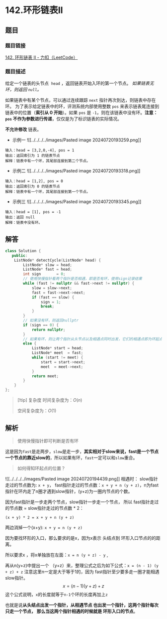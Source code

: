 # 142.环形链表II
## 题目

### 题目链接
[142. 环形链表 II - 力扣（LeetCode）](https://leetcode.cn/problems/linked-list-cycle-ii/)

### 题目描述
给定一个链表的头节点  `head` ，返回链表开始入环的第一个节点。 _如果链表无环，则返回 `null`。_

如果链表中有某个节点，可以通过连续跟踪 `next` 指针再次到达，则链表中存在环。 为了表示给定链表中的环，评测系统内部使用整数 `pos` 来表示链表尾连接到链表中的位置（**索引从 0 开始**）。如果 `pos` 是 `-1`，则在该链表中没有环。**注意：`pos` 不作为参数进行传递**，仅仅是为了标识链表的实际情况。

**不允许修改** 链表。

- 示例一
![[../../../../images/Pasted image 20240720193259.png]]
```text
输入：head = [3,2,0,-4], pos = 1
输出：返回索引为 1 的链表节点
解释：链表中有一个环，其尾部连接到第二个节点。
```
- 示例二
![[../../../../images/Pasted image 20240720193318.png]]
```text
输入：head = [1,2], pos = 0
输出：返回索引为 0 的链表节点
解释：链表中有一个环，其尾部连接到第一个节点。
```
- 示例三
![[../../../../images/Pasted image 20240720193345.png]]
```text
输入：head = [1], pos = -1
输出：返回 null
解释：链表中没有环。
```



## 解答

```Cpp
class Solution {
   public:
    ListNode* detectCycle(ListNode* head) {
        ListNode* slow = head;
        ListNode* fast = head;
        int sign       = 0;
        // 使用快慢指针看两个指针是否相遇，即是否有环，使用sign记录结果
        while (fast != nullptr && fast->next != nullptr) {
            slow = slow->next;
            fast = fast->next->next;
            if (fast == slow) {
                sign = 1;
                break;
            }
        }
        // 如果没有环，则返回nullptr
        if (sign == 0) {
            return nullptr;
        }
        // 如果有环，则让两个指针从头节点以及相遇点同时出发，它们的相遇点即为环起点
        else {
            ListNode* start = head;
            ListNode* meet  = fast;
            while (start != meet) {
                start = start->next;
                meet  = meet->next;
            }
            return meet;
        }
    }
};
```

>[!tip] 复杂度
>时间复杂度为：$O(n)$
>
>空间复杂度为：$O(1)$


## 解析

>使用快慢指针即可判断是否有环

这是因为`fast`是走两步，`slow`是走一步，**其实相对于slow来说，fast是一个节点一个节点的靠近slow的**，所以如果有环，`fast`一定可以和`slow`重合。

>如何得知环起点的位置？

![[../../../../images/Pasted image 20240720194439.png]]
相遇时： slow指针走过的节点数为: `x + y`， fast指针走过的节点数：`x + y + n (y + z)`，n为fast指针在环内走了n圈才遇到slow指针，(y+z)为一圈内节点的个数。

因为fast指针是一步走两个节点，slow指针一步走一个节点， 所以 fast指针走过的节点数 = slow指针走过的节点数 * 2：

`(x + y) * 2 = x + y + n (y + z)`

两边消掉一个(x+y): `x + y = n (y + z)`

因为要找环形的入口，那么要求的是x，因为x表示 头结点到 环形入口节点的的距离。

所以要求x ，将x单独放在左面：`x = n (y + z) - y` ,

再从n(y+z)中提出一个 （y+z）来，整理公式之后为如下公式：`x = (n - 1) (y + z) + z` 注意这里n一定是大于等于1的，因为 fast指针至少要多走一圈才能相遇slow指针。
$$
x=(n-1)(y+z)+z
$$
这个公式说明，`x`的长度就等于`n-1`个环的长度再加上`z`

也就是说**从头结点出发一个指针，从相遇节点 也出发一个指针，这两个指针每次只走一个节点， 那么当这两个指针相遇的时候就是 环形入口的节点**。